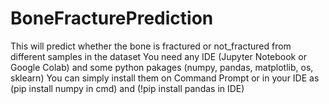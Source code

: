 # BoneFracturePrediction
This will predict whether the bone is fractured or not_fractured from different samples in the dataset
You need any IDE (Jupyter Notebook or Google Colab) and some python pakages (numpy, pandas, matplotlib, os, sklearn)
You can simply install them on Command Prompt or in your IDE as (pip install numpy in cmd) and (!pip install pandas in IDE)
